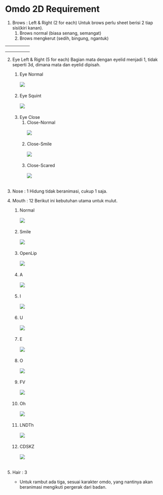 # Omdo 2D Requirement

1. Brows : Left & Right (2 for each)
	Untuk brows perlu sheet berisi 2 tiap sisi(kiri kanan).
	1. Brows normal (biasa senang, semangat)
	2. Brows mengkerut (sedih, bingung, ngantuk)

|   |   |   |   |   |
|---|---|---|---|---|
|   |   |   |   |   |
|   |   |   |   |   |
|   |   |   |   |   |

2. Eye Left & Right (5 for each)
	Bagian mata dengan eyelid menjadi 1, tidak seperti 3d, dimana mata dan eyelid dipisah.
	1. Eye Normal
		<br/><br/> ![](normal.png)<br/><br/> 
	2. Eye Squint
		<br/><br/> ![](eye_squint.png)<br/><br/> 
	3. Eye Close
		1. Close-Normal
			<br/><br/> ![](eye_close_normal.png)<br/><br/> 
		2. Close-Smile
			<br/><br/> ![](eye_close_smile.png)<br/><br/> 
		3. Close-Scared
			<br/><br/> ![](eye_close_scared.png)<br/><br/> 
3. Nose : 1
	Hidung tidak beranimasi, cukup 1 saja.
4. Mouth : 12
	Berikut ini kebutuhan utama untuk mulut.
	1. Normal
	    <br/><br/> ![](normal.png)<br/><br/> 
	3. Smile
		<br/><br/> ![](smile.png)<br/><br/> 
	3. OpenLip
		<br/><br/> ![](open.png)<br/><br/> 
	4. A
		<br/><br/> ![](A.png)<br/><br/> 
	5. I
		<br/><br/> ![](I.png)<br/><br/> 
	6. U
		<br/><br/> ![](U.png)<br/><br/> 
	7. E
		<br/><br/> ![](E.png)<br/><br/> 
	8. O
        	<br/><br/> ![](O.png)<br/><br/> 
	9. FV
		<br/><br/> ![](FV.png)<br/><br/> 
	10. Oh
		<br/><br/> ![](Oh.png)<br/><br/> 
	11. LNDTh
		<br/><br/> ![](LNDTh.png)<br/><br/> 
	12. CDSKZ
		<br/><br/> ![](CDSKZ.png)<br/><br/> 

6. Hair : 3
	- Untuk rambut ada tiga, sesuai karakter omdo, yang nantinya akan beranimasi mengikuti pergerak dari badan.
